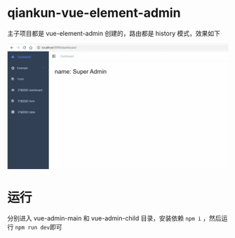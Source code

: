 # qiankun-vue-element-admin

主子项目都是 vue-element-admin 创建的，路由都是 history 模式，效果如下

![](./效果图.gif)

# 运行

分别进入 vue-admin-main 和 vue-admin-child 目录，安装依赖 `npm i` ，然后运行 `npm run dev`即可